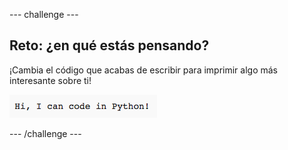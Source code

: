\--- challenge \---

## Reto: ¿en qué estás pensando?

¡Cambia el código que acabas de escribir para imprimir algo más interesante sobre ti!

![screenshot](images/me-mind.png)

\--- /challenge \---
